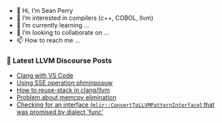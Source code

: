 - 👋 Hi, I’m Sean Perry
- 👀 I’m interested in compilers (c++, COBOL, llvm)
- 🌱 I’m currently learning ...
- 💞️ I’m looking to collaborate on ...
- 📫 How to reach me ...

<!---
s66perry/s66perry is a ✨ special ✨ repository because its `README.md` (this file) appears on your GitHub profile.
You can click the Preview link to take a look at your changes.
--->
### 📕 Latest LLVM Discourse Posts

<!-- DISCOURSE-LLVM:START -->
- [Clang with VS Code](https://discourse.llvm.org/t/clang-with-vs-code/81126#post_1)
- [Using SSE operation phminposuw](https://discourse.llvm.org/t/using-sse-operation-phminposuw/81099#post_4)
- [How to reuse-stack in clang/llvm](https://discourse.llvm.org/t/how-to-reuse-stack-in-clang-llvm/81124#post_1)
- [Problem about memcpy elimination](https://discourse.llvm.org/t/problem-about-memcpy-elimination/81121#post_3)
- [Checking for an interface &lpar;`mlir::ConvertToLLVMPatternInterface`&rpar; that was promised by dialect &#39;func&#39;](https://discourse.llvm.org/t/checking-for-an-interface-mlir-converttollvmpatterninterface-that-was-promised-by-dialect-func/81123#post_1)
<!-- DISCOURSE-LLVM:END -->
